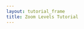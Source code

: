 ```yaml
---
layout: tutorial_frame
title: Zoom Levels Tutorial
---
```

<script>

	var map = L.map('map', {
		minZoom: 0,
		maxZoom: 0
	});

	var cartodbAttribution = '&copy; <a href="https://www.openstreetmap.org/copyright">OpenStreetMap</a> contributors, &copy; <a href="https://cartodb.com/attributions">CartoDB</a>';

	var positron = L.tileLayer('https://{s}.basemaps.cartocdn.com/light_all/{z}/{x}/{y}.png', {
		attribution: cartodbAttribution
	}).addTo(map);

	map.setView([0, 0], 0);
</script>
